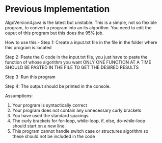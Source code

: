 # Previous Implementation
AlgoVersion4.java is the latest but unstable.
This is a simple, not so flexible program, to convert a program into an its algorithm. You need to edit the ouput of this program but
this does the 95% job.

How to use this:-
Step 1: Create a input.txt file in the file in the folder where this program is located

Step 2: Paste the C code in the input.txt file, you just have to paste the function of whose algorithm you want					ONLY ONE FUNCTION AT A TIME SHOULD BE PASTED IN THE FILE TO GET THE DESIRED RESULTS

Step 3: Run this program

Step 4: The output should be printed in the console.

Assumptions:
1. Your program is syntactically correct
2. Your program does not contain any unnecessary curly brackets
3. You have used the standard spacings
4. The curly brackets for for-loop, while-loop, if, else, do-while-loop should start on a new line.
5. This program cannot handle switch case or structures algorithm so these should not be included in the code
